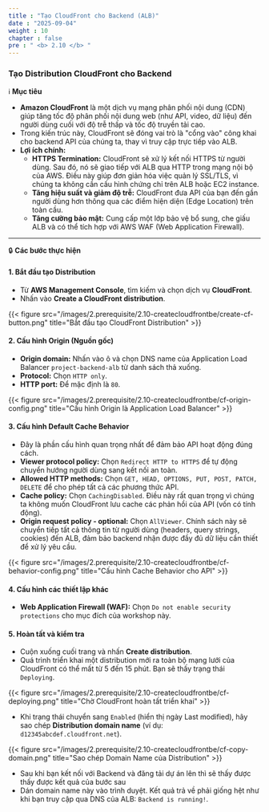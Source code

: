 ```yaml
---
title : "Tạo CloudFront cho Backend (ALB)"
date : "2025-09-04"
weight : 10
chapter : false
pre : " <b> 2.10 </b> "
---
```


### Tạo Distribution CloudFront cho Backend

ℹ️ **Mục tiêu**

*   **Amazon CloudFront** là một dịch vụ mạng phân phối nội dung (CDN) giúp tăng tốc độ phân phối nội dung web (như API, video, dữ liệu) đến người dùng cuối với độ trễ thấp và tốc độ truyền tải cao.
*   Trong kiến trúc này, CloudFront sẽ đóng vai trò là "cổng vào" công khai cho backend API của chúng ta, thay vì truy cập trực tiếp vào ALB.
*   **Lợi ích chính:**
    *   **HTTPS Termination:** CloudFront sẽ xử lý kết nối HTTPS từ người dùng. Sau đó, nó sẽ giao tiếp với ALB qua HTTP trong mạng nội bộ của AWS. Điều này giúp đơn giản hóa việc quản lý SSL/TLS, vì chúng ta không cần cấu hình chứng chỉ trên ALB hoặc EC2 instance.
    *   **Tăng hiệu suất và giảm độ trễ:** CloudFront đưa API của bạn đến gần người dùng hơn thông qua các điểm hiện diện (Edge Location) trên toàn cầu.
    *   **Tăng cường bảo mật:** Cung cấp một lớp bảo vệ bổ sung, che giấu ALB và có thể tích hợp với AWS WAF (Web Application Firewall).

---

🔒 **Các bước thực hiện**

#### **1. Bắt đầu tạo Distribution**

*   Từ **AWS Management Console**, tìm kiếm và chọn dịch vụ **CloudFront**.
*   Nhấn vào **Create a CloudFront distribution**.

{{< figure src="/images/2.prerequisite/2.10-createcloudfrontbe/create-cf-button.png" title="Bắt đầu tạo CloudFront Distribution" >}}

#### **2. Cấu hình Origin (Nguồn gốc)**

*   **Origin domain:** Nhấn vào ô và chọn DNS name của Application Load Balancer `project-backend-alb` từ danh sách thả xuống.
*   **Protocol:** Chọn `HTTP only`.
*   **HTTP port:** Để mặc định là `80`.

{{< figure src="/images/2.prerequisite/2.10-createcloudfrontbe/cf-origin-config.png" title="Cấu hình Origin là Application Load Balancer" >}}

#### **3. Cấu hình Default Cache Behavior**

*   Đây là phần cấu hình quan trọng nhất để đảm bảo API hoạt động đúng cách.
*   **Viewer protocol policy:** Chọn `Redirect HTTP to HTTPS` để tự động chuyển hướng người dùng sang kết nối an toàn.
*   **Allowed HTTP methods:** Chọn `GET, HEAD, OPTIONS, PUT, POST, PATCH, DELETE` để cho phép tất cả các phương thức API.
*   **Cache policy:** Chọn `CachingDisabled`. Điều này rất quan trọng vì chúng ta không muốn CloudFront lưu cache các phản hồi của API (vốn có tính động).
*   **Origin request policy - optional:** Chọn `AllViewer`. Chính sách này sẽ chuyển tiếp tất cả thông tin từ người dùng (headers, query strings, cookies) đến ALB, đảm bảo backend nhận được đầy đủ dữ liệu cần thiết để xử lý yêu cầu.

{{< figure src="/images/2.prerequisite/2.10-createcloudfrontbe/cf-behavior-config.png" title="Cấu hình Cache Behavior cho API" >}}

#### **4. Cấu hình các thiết lập khác**

*   **Web Application Firewall (WAF):** Chọn `Do not enable security protections` cho mục đích của workshop này.

#### **5. Hoàn tất và kiểm tra**

*   Cuộn xuống cuối trang và nhấn **Create distribution**.
*   Quá trình triển khai một distribution mới ra toàn bộ mạng lưới của CloudFront có thể mất từ 5 đến 15 phút. Bạn sẽ thấy trạng thái `Deploying`.

{{< figure src="/images/2.prerequisite/2.10-createcloudfrontbe/cf-deploying.png" title="Chờ CloudFront hoàn tất triển khai" >}}

*   Khi trạng thái chuyển sang `Enabled` (hiển thị ngày Last modified), hãy sao chép **Distribution domain name** (ví dụ: `d12345abcdef.cloudfront.net`).

{{< figure src="/images/2.prerequisite/2.10-createcloudfrontbe/cf-copy-domain.png" title="Sao chép Domain Name của Distribution" >}}

*   Sau khi bạn kết nối với Backend và đăng tải dự án lên thì sẽ thấy được thấy được kết quả của bước sau
*   Dán domain name này vào trình duyệt. Kết quả trả về phải giống hệt như khi bạn truy cập qua DNS của ALB: `Backend is running!`.